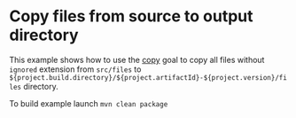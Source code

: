 # Copy files from source to output directory
This example shows how to use the [copy](http://directory-content-maven-plugin.projects.gabrys.biz/2.0.1/copy-mojo.html) goal to copy all files without `ignored` extension from `src/files` to `${project.build.directory}/${project.artifactId}-${project.version}/files` directory.

To build example launch `mvn clean package`